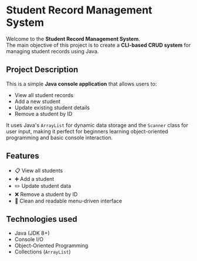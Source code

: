 
# Student Record Management System

Welcome to the **Student Record Management System**.  
The main objective of this project is to create a **CLI-based CRUD system** for managing student records using Java.


## Project Description

This is a simple **Java console application** that allows users to:

- View all student records
- Add a new student
- Update existing student details
- Remove a student by ID

It uses Java's `ArrayList` for dynamic data storage and the `Scanner` class for user input, making it perfect for beginners learning object-oriented programming and basic console interaction.

## Features

- 📋 View all students
- ➕ Add a student
- ✏️ Update student data
- ❌ Remove a student by ID
- 🧹 Clean and readable menu-driven interface

## Technologies used

- Java (JDK 8+)
- Console I/O
- Object-Oriented Programming
- Collections (`ArrayList`)